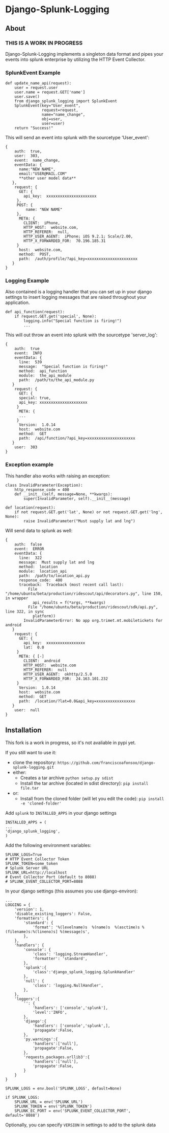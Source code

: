 # Django-Splunk-Logging

## About

### THIS IS A WORK IN PROGRESS

Django-Splunk-Logging implements a singleton data format and pipes your events into splunk enterprise by utilizing the HTTP Event Collector.

### SplunkEvent Example
```
def update_name_api(request):
    user = request.user
    user.name = request.GET['name']
    user.save()
    from django_splunk_logging import SplunkEvent
    SplunkEvent(key="User_event",
                request=request,
                name="name_change",
                obj=user,
                user=user)
    return "Success!"
```

This will send an event into splunk with the sourcetype 'User_event':
```
{
    auth:  true,
    user:  303,
    event:  name_change,
    eventData: {
      name:"NEW NAME",
      email:"USER@MAIL.COM"
      **other user model data**
   },
    request: {
      GET: {
        api_key:  xxxxxxxxxxxxxxxxxxxxxx 
     },
     POST: {
         name: "NEW NAME"
     },
      META: {
        CLIENT:  iPhone,
        HTTP_HOST:  website.com,
        HTTP_REFERER:  null,
        HTTP_USER_AGENT:  iPhone; iOS 9.2.1; Scale/2.00,
        HTTP_X_FORWARDED_FOR:  70.196.185.31 
     } 
      host:  website.com,
      method:  POST,
      path:  /auth/profile/?api_key=xxxxxxxxxxxxxxxxxxxxxx 
   } 
}
```

### Logging Example
Also contained is a logging handler that you can set up in your django settings to insert logging messages that are raised throughout your application.
```
def api_function(request):
    if request.GET.get('special', None):
        logging.info("Special function is firing!")
        ...
```
This will out throw an event into splunk with the sourcetype 'server_log':
```
{
    auth:  true
    event:  INFO 
    eventData: {
      line:  539 
      message:  "Special function is firing!"
      method:  api_function 
      module:  the_api_module 
      path:  /path/to/the_api_module.py
   } 
    request: {
      GET: { 
      special: true,
      api_key: xxxxxxxxxxxxxxxxxxxxx
     } 
      META: {
      ... 
     } 
      Version:  1.0.14 
      host:  website.com 
      method:  GET 
      path:  /api/function/?api_key=xxxxxxxxxxxxxxxxxxxxx 
   } 
    user:  303 
}
```

### Exception example
This handler also works with raising an exception:
```
class InvalidParameter(Exception):
    http_response_code = 400
    def __init__(self, message=None, **kwargs):
        super(InvalidParameter, self).__init__(message)

def location(request):
    if not request.GET.get('lat', None) or not request.GET.get('lng', None):
        raise InvalidParameter("Must supply lat and lng")
```

Will send data to splunk as well:
```
{
    auth:  false 
    event:  ERROR 
    eventData: {
      line:  322 
      message:  Must supply lat and lng
      method:  location
      module:  location_api
      path:  /path/to/location_api.py
      response_code:  400 
      traceback:  Traceback (most recent call last):
          File "/home/ubuntu/beta/production/ridescout/api/decorators.py", line 150, in wrapper
            api_results = f(*args, **kwargs)
          File "/home/ubuntu/beta/production/ridescout/sdk/api.py", line 322, in sync
            platform))
        InvalidParameterError: No app org.trimet.mt.mobiletickets for android
   } 
    request: {
      GET: {
        api_key:  xxxxxxxxxxxxxxxxx 
        lat:  0.0 
     } 
      META: { [-] 
        CLIENT:  android 
        HTTP_HOST:  website.com 
        HTTP_REFERER:  null 
        HTTP_USER_AGENT:  okhttp/2.5.0 
        HTTP_X_FORWARDED_FOR:  24.163.101.232 
     } 
      Version:  1.0.14 
      host:  website.com 
      method:  GET 
      path:  /location/?lat=0.0&api_key=xxxxxxxxxxxxxxxxx 
   } 
    user:  null 
}
```

## Installation
This fork is a work in progress, so it's not avaliable in pypi yet.

If you still want to use it:
- clone the repository: `https://github.com/franciscoafonsoo/django-splunk-logging.git`
- either:
    - Creates a tar archive `python setup.py sdist`
    - Install the tar archive (located in sdist directory): `pip install file.tar`
- or:
    - Install from the cloned folder (will let you edit the code): `pip install -e 'cloned-folder'`

Add `splunk` to `INSTALLED_APPS` in your django settings
```
INSTALLED_APPS = (
...
'django_splunk_logging',
)
```

Add the following environment variables:
```
SPLUNK_LOGS=True
# HTTP Event Collector Token
SPLUNK_TOKEN=some_token
# Splunk Server URL
SPLUNK_URL=http://localhost
# Event Collector Port (default to 8088)
# SPLUNK_EVENT_COLLECTOR_PORT=8088
```

In your django settings (this assumes you use django-environ):
```
...
LOGGING = {
    'version': 1,
    'disable_existing_loggers': False,
    'formatters': {
        'standard': {
            'format': '%(levelname)s  %(name)s  %(asctime)s %(filename)s:%(lineno)s] %(message)s',
        },
    },
    'handlers': {
        'console': {
            'class': 'logging.StreamHandler',
            'formatter': 'standard',
        },
        'splunk':{
            'class':'django_splunk_logging.SplunkHandler'
        },
        'null': {
            'class': 'logging.NullHandler',
        },
    },
    'loggers':{
        '': {
            'handlers': ['console','splunk'],
            'level':'INFO',
        },
        'django':{
            'handlers': ['console','splunk',],
            'propagate':False,
        },
        'py.warnings':{
            'handlers':['null'],
            'propagate':False,
        },
        'requests.packages.urllib3':{
            'handlers':['null'],
            'propagate':False,
        }
    }
}

SPLUNK_LOGS = env.bool('SPLUNK_LOGS', default=None)

if SPLUNK_LOGS:
    SPLUNK_URL = env('SPLUNK_URL')
    SPLUNK_TOKEN = env('SPLUNK_TOKEN')
    SPLUNK_EC_PORT = env('SPLUNK_EVENT_COLLECTOR_PORT', default='8088')
```

Optionally, you can specify `VERSION` in settings to add to the splunk data
